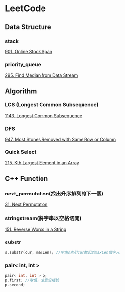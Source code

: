 # LeetCode

## Data Structure
### stack
[901. Online Stock Span](https://github.com/YuTing-Fang1999/LeetCode/tree/main/901.%20Online%20Stock%20Span)
### priority_queue
[295. Find Median from Data Stream](https://github.com/YuTing-Fang1999/LeetCode/tree/main/295.%20Find%20Median%20from%20Data%20Stream)

## Algorithm
### LCS (Longest Common Subsequence)
[1143. Longest Common Subsequence](https://github.com/YuTing-Fang1999/LeetCode/tree/main/1143.%20Longest%20Common%20Subsequence)  

### DFS
[947. Most Stones Removed with Same Row or Column](https://github.com/YuTing-Fang1999/LeetCode/tree/main/947.%20Most%20Stones%20Removed%20with%20Same%20Row%20or%20Column)

### Quick Select
[215. Kth Largest Element in an Array](https://github.com/YuTing-Fang1999/LeetCode/tree/main/215.%20Kth%20Largest%20Element%20in%20an%20Array)  

## C++ Function
### next_permutation(找出升序排列的下一個)
[31. Next Permutation](https://github.com/YuTing-Fang1999/LeetCode/tree/main/31.%20Next%20Permutation)

### stringstream(將字串以空格切開)
[151. Reverse Words in a String](https://github.com/YuTing-Fang1999/LeetCode/tree/main/151.%20Reverse%20Words%20in%20a%20String)

### substr
```cpp
s.substr(cur, maxLen); //字串s索引cur數起的maxLen個字元
```
### pair< int, int >
```cpp
pair< int, int > p;
p.first; //取值，注意沒括號
p.second;
```
